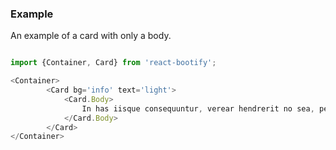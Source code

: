 ### Example
An example of a card with only a body.

```js

import {Container, Card} from 'react-bootify';

<Container>
        <Card bg='info' text='light'>
            <Card.Body>
                In has iisque consequuntur, verear hendrerit no sea, per mandamus convenire evertitur et. Sensibus voluptatum ea has. Putant equidem scriptorem.
            </Card.Body>
        </Card>
</Container>

```
